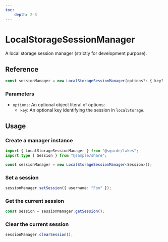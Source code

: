 ```yaml
---
toc:
    depth: 2-3
---
```


# LocalStorageSessionManager

A local storage session manager (strictly for development purpose).

## Reference

```ts
const sessionManager = new LocalStorageSessionManager(options?: { key? })
```

### Parameters

- `options`: An optional object literal of options:
    - `key`: An optional key identifying the session in `localStorage`.

## Usage

### Create a manager instance

```ts !#4
import { LocalStorageSessionManager } from "@squide/fakes";
import type { Session } from "@sample/share";

const sessionManager = new LocalStorageSessionManager<Session>();
```

### Set a session

```ts !#1
sessionManager.setSession({ username: "Foo" });
```

### Get the current session

```ts !#1
const session = sessionManager.getSession();
```

### Clear the current session

```ts !#1
sessionManager.clearSession();
```

